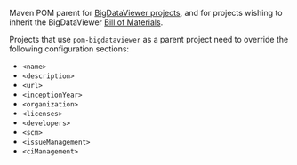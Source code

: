 Maven POM parent for [BigDataViewer projects](https://github.com/bigdataviewer),
and for projects wishing to inherit the BigDataViewer
[Bill of Materials](http://imagej.net/BOM).

Projects that use `pom-bigdataviewer` as a parent project need to
override the following configuration sections:
* `<name>`
* `<description>`
* `<url>`
* `<inceptionYear>`
* `<organization>`
* `<licenses>`
* `<developers>`
* `<scm>`
* `<issueManagement>`
* `<ciManagement>`
